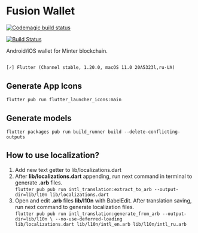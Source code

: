 # Fusion Wallet 
[![Codemagic build status](https://api.codemagic.io/apps/5f317971cfa936e4b9f461b7/5f317971cfa936e4b9f461b6/status_badge.svg)](https://codemagic.io/apps/5f317971cfa936e4b9f461b7/5f317971cfa936e4b9f461b6/latest_build)

[![Build Status](https://app.bitrise.io/app/352c71b99d029dd1/status.svg?token=KSQQzlyYuEdaMvrak9Yjhw&branch=releases)](https://app.bitrise.io/app/352c71b99d029dd1)

Android/iOS wallet for Minter blockchain.
##
`[✓] Flutter (Channel stable, 1.20.0, macOS 11.0 20A5323l,ru-UA)`


## Generate App Icons
`flutter pub run flutter_launcher_icons:main`

## Generate models
`flutter packages pub run build_runner build --delete-conflicting-outputs`

## How to use localization?

1. Add new text getter to lib/localizations.dart
2. After **lib/localizations.dart** appending, run next command in terminal to generate **.arb** files.  
`flutter pub pub run intl_translation:extract_to_arb --output-dir=lib/l10n lib/localizations.dart`
3. Open and edit **.arb** files **lib/l10n** with BabelEdit. After translation saving, run next command to generate localization files.  
`flutter pub pub run intl_translation:generate_from_arb --output-dir=lib/l10n \ --no-use-deferred-loading             lib/localizations.dart lib/l10n/intl_en.arb lib/l10n/intl_ru.arb`
